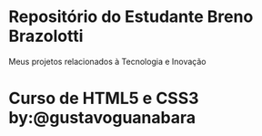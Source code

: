 # Repositório do Estudante Breno Brazolotti
Meus projetos relacionados à Tecnologia e Inovação
# Curso de HTML5 e CSS3 by:@gustavoguanabara
